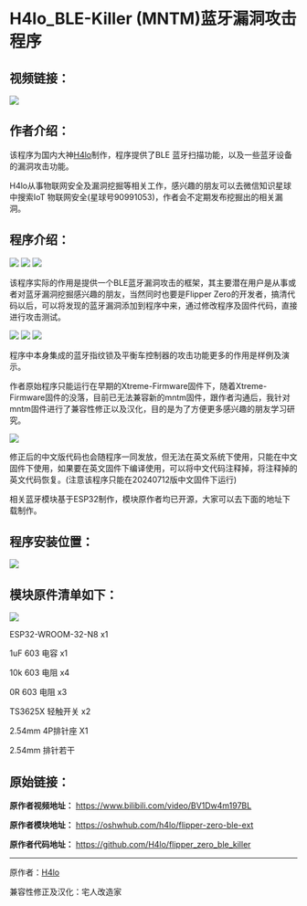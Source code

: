 # H4lo_BLE-Killer (MNTM)蓝牙漏洞攻击程序

<h2>视频链接：</h2>

[<img src="assets/video.png">](https://www.bilibili.com/video/BV1ZH4y1F7pm)

<h2>作者介绍：</h2>

该程序为国内大神[H4lo](https://github.com/H4lo)制作，程序提供了BLE 蓝牙扫描功能，以及一些蓝牙设备的漏洞攻击功能。

H4lo从事物联网安全及漏洞挖掘等相关工作，感兴趣的朋友可以去微信知识星球中搜索IoT 物联网安全(星球号90991053)，作者会不定期发布挖掘出的相关漏洞。

<h2>程序介绍：</h2>

<img src="assets/Screenshot-001.png">
<img src="assets/Screenshot-002.png">
<img src="assets/Screenshot-003.png">

该程序实际的作用是提供一个BLE蓝牙漏洞攻击的框架，其主要潜在用户是从事或者对蓝牙漏洞挖掘感兴趣的朋友，当然同时也要是Flipper Zero的开发者，搞清代码以后，可以将发现的蓝牙漏洞添加到程序中来，通过修改程序及固件代码，直接进行攻击测试。

<img src="assets/Screenshot-004.png">
<img src="assets/Screenshot-005.png">
<img src="assets/Screenshot-006.png">

程序中本身集成的蓝牙指纹锁及平衡车控制器的攻击功能更多的作用是样例及演示。

作者原始程序只能运行在早期的Xtreme-Firmware固件下，随着Xtreme-Firmware固件的没落，目前已无法兼容新的mntm固件，跟作者沟通后，我针对mntm固件进行了兼容性修正以及汉化，目的是为了方便更多感兴趣的朋友学习研究。

<img src="assets/Screenshot-007.png">

修正后的中文版代码也会随程序一同发放，但无法在英文系统下使用，只能在中文固件下使用，如果要在英文固件下编译使用，可以将中文代码注释掉，将注释掉的英文代码恢复。(注意该程序只能在20240712版中文固件下运行)

相关蓝牙模块基于ESP32制作，模块原作者均已开源，大家可以去下面的地址下载制作。

<h2>程序安装位置：</h2>

<img src="assets/Install_Path.png">

<h2>模块原件清单如下：</h2>

<img src="assets/ble_ext.jpg">

ESP32-WROOM-32-N8 x1

1uF 603 电容 x1

10k 603 电阻 x4

0R 603 电阻 x3

TS3625X 轻触开关 x2

 2.54mm 4P排针座 X1
 
 2.54mm 排针若干

<h2>原始链接：</h2>

**原作者视频地址：**
https://www.bilibili.com/video/BV1Dw4m197BL

**原作者模块地址：**
https://oshwhub.com/h4lo/flipper-zero-ble-ext

**原作者代码地址：**
https://github.com/H4lo/flipper_zero_ble_killer

***

原作者：[H4lo](https://github.com/H4lo)

兼容性修正及汉化：宅人改造家
